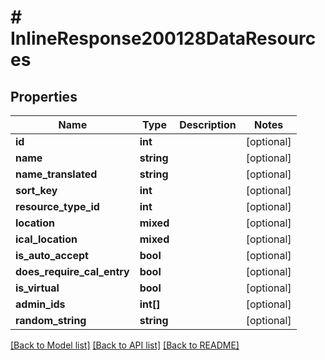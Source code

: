 # # InlineResponse200128DataResources

## Properties

Name | Type | Description | Notes
------------ | ------------- | ------------- | -------------
**id** | **int** |  | [optional]
**name** | **string** |  | [optional]
**name_translated** | **string** |  | [optional]
**sort_key** | **int** |  | [optional]
**resource_type_id** | **int** |  | [optional]
**location** | **mixed** |  | [optional]
**ical_location** | **mixed** |  | [optional]
**is_auto_accept** | **bool** |  | [optional]
**does_require_cal_entry** | **bool** |  | [optional]
**is_virtual** | **bool** |  | [optional]
**admin_ids** | **int[]** |  | [optional]
**random_string** | **string** |  | [optional]

[[Back to Model list]](../../README.md#models) [[Back to API list]](../../README.md#endpoints) [[Back to README]](../../README.md)
